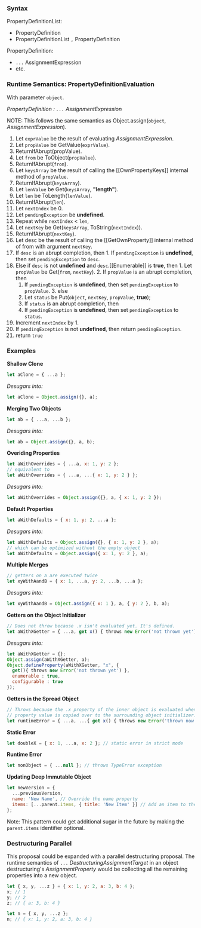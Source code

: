 ### Syntax ###

PropertyDefinitionList:
- PropertyDefinition
- PropertyDefinitionList `,` PropertyDefinition

PropertyDefinition:
- `...` AssignmentExpression
- etc.


### Runtime Semantics: PropertyDefinitionEvaluation ###

With parameter `object`.

_PropertyDefinition : `...` AssignmentExpression_

NOTE: This follows the same semantics as Object.assign(`object`, _AssignmentExpression_).

1. Let `exprValue` be the result of evaluating _AssignmentExpression_.
2. Let `propValue` be GetValue(`exprValue`).
3. ReturnIfAbrupt(propValue).
4. Let `from` be ToObject(`propValue`).
5. ReturnIfAbrupt(`from`).
6. Let `keysArray` be the result of calling the [[OwnPropertyKeys]] internal method of `propValue`.
7. ReturnIfAbrupt(`keysArray`).
8. Let `lenValue` be Get(`keysArray`, __"length"__).
9. Let `len` be ToLength(`lenValue`).
10. ReturnIfAbrupt(`len`).
11. Let `nextIndex` be 0.
12. Let `pendingException` be __undefined__.
13. Repeat while `nextIndex` < `len`,
  1. Let `nextKey` be Get(`keysArray`, ToString(`nextIndex`)).
  2. ReturnIfAbrupt(`nextKey`).
  3. Let desc be the result of calling the [[GetOwnProperty]] internal method of from with argument `nextKey`.
  4. If `desc` is an abrupt completion, then
    1. If `pendingException` is __undefined__, then set `pendingException` to `desc`.
  5. Else if `desc` is not __undefined__ and `desc`.[[Enumerable]] is __true__, then
    1. Let `propValue` be Get(`from`, `nextKey`).
    2. If `propValue` is an abrupt completion, then
      1. If `pendingException` is __undefined__, then set `pendingException` to `propValue`.
    3. else
      1. Let `status` be Put(`object`, `nextKey`, `propValue`, __true__);
      2. If `status` is an abrupt completion, then
        1. If `pendingException` is __undefined__, then set `pendingException` to `status`.
  6. Increment `nextIndex` by 1.
14. If `pendingException` is not __undefined__, then return `pendingException`.
15. return `true`


### Examples ###

__Shallow Clone__
```javascript
let aClone = { ...a };
```
_Desugars into:_
```javascript
let aClone = Object.assign({}, a);
```

__Merging Two Objects__
```javascript
let ab = { ...a, ...b };
```
_Desugars into:_
```javascript
let ab = Object.assign({}, a, b);
```

__Overiding Properties__
```javascript
let aWithOverrides = { ...a, x: 1, y: 2 };
// equivalent to
let aWithOverrides = { ...a, ...{ x: 1, y: 2 } };
```
_Desugars into:_
```javascript
let aWithOverrides = Object.assign({}, a, { x: 1, y: 2 });
```

__Default Properties__
```javascript
let aWithDefaults = { x: 1, y: 2, ...a };
```
_Desugars into:_
```javascript
let aWithDefaults = Object.assign({}, { x: 1, y: 2 }, a);
// which can be optimized without the empty object
let aWithDefaults = Object.assign({ x: 1, y: 2 }, a);
```

__Multiple Merges__
```javascript
// getters on a are executed twice
let xyWithAandB = { x: 1, ...a, y: 2, ...b, ...a };
```
_Desugars into:_
```javascript
let xyWithAandB = Object.assign({ x: 1 }, a, { y: 2 }, b, a);
```

__Getters on the Object Initializer__
```javascript
// Does not throw because .x isn't evaluated yet. It's defined.
let aWithXGetter = { ...a, get x() { throws new Error('not thrown yet') } }; 
```
_Desugars into:_
```javascript
let aWithXGetter = {};
Object.assign(aWithXGetter, a);
Object.defineProperty(aWithXGetter, "x", {
  get(){ throws new Error('not thrown yet') },
  enumerable : true,
  configurable : true
});
```

__Getters in the Spread Object__
```javascript
// Throws because the .x property of the inner object is evaluated when the
// property value is copied over to the surrounding object initializer.
let runtimeError = { ...a, ...{ get x() { throws new Error('thrown now') } } };
```

__Static Error__
```javascript
let doubleX = { x: 1, ...a, x: 2 }; // static error in strict mode
```

__Runtime Error__
```javascript
let nonObject = { ...null }; // throws TypeError exception
```

__Updating Deep Immutable Object__
```javascript
let newVersion = {
  ...previousVersion,
  name: 'New Name', // Override the name property
  items: [...parent.items, { title: 'New Item' }] // Add an item to the list of items
};
```
Note: This pattern could get additional sugar in the future by making the `parent.items` identifier optional.

### Destructuring Parallel ###

This proposal could be expanded with a parallel destructuring proposal. The runtime semantics of `...` _DestructuringAssignmentTarget_ in an object destructuring's _AssignmentProperty_ would be collecting all the remaining properties into a new object.

```javascript
let { x, y, ...z } = { x: 1, y: 2, a: 3, b: 4 };
x; // 1
y; // 2
z; // { a: 3, b: 4 }

let n = { x, y, ...z };
n; // { x: 1, y: 2, a: 3, b: 4 }
```

